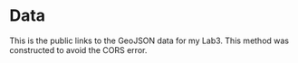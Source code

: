 # Data
This is the public links to the GeoJSON data for my Lab3. This method was constructed to avoid the CORS error. 
